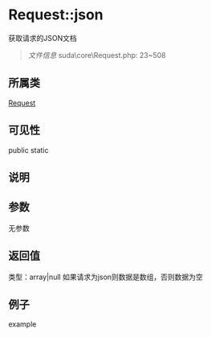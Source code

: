 # Request::json
获取请求的JSON文档
> *文件信息* suda\core\Request.php: 23~508
## 所属类 

[Request](../Request.md)

## 可见性

  public  static
## 说明



## 参数

无参数

## 返回值
类型：array|null
 如果请求为json则数据是数组，否则数据为空

## 例子

example